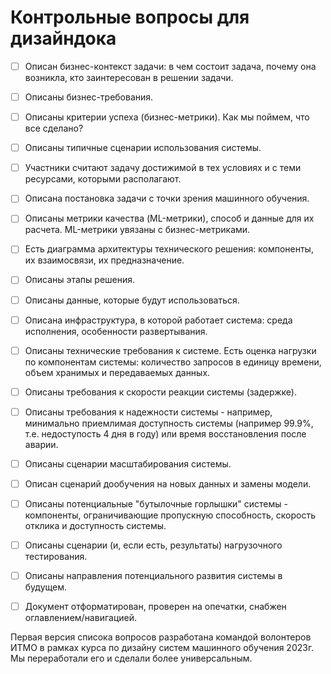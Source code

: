 # Контрольные вопросы для дизайндока

- [ ] Описан бизнес-контекст задачи: в чем состоит задача, почему она возникла, кто заинтересован в решении задачи.
- [ ] Описаны бизнес-требования.
- [ ] Описаны критерии успеха (бизнес-метрики). Как мы поймем, что все сделано?
- [ ] Описаны типичные сценарии использования системы.
- [ ] Участники считают задачу достижимой в тех условиях и с теми ресурсами, которыми располагают.     
- [ ] Описана постановка задачи с точки зрения машинного обучения.
- [ ] Описаны метрики качества (ML-метрики), способ и данные для их расчета. ML-метрики увязаны с бизнес-метриками.
- [ ] Есть диаграмма архитектуры технического решения: компоненты, их взаимосвязи, их предназначение.
- [ ] Описаны этапы решения.
- [ ] Описаны данные, которые будут использоваться. 
- [ ] Описана инфраструктура, в которой работает система: среда исполнения, особенности развертывания.
- [ ] Описаны технические требования к системе. Есть оценка нагрузки по компонентам системы: количество запросов в единицу времени, объем хранимых и передаваемых данных.
- [ ] Описаны требования к скорости реакции системы (задержке).
- [ ] Описаны требования к надежности системы - например, минимально приемлимая доступность системы (например 99.9%, т.е. недоступость 4 дня в году) или время восстановления после аварии.
- [ ] Описаны сценарии масштабирования системы.
- [ ] Описан сценарий дообучения на новых данных и замены модели.
- [ ] Описаны потенциальные "бутылочные горлышки" системы - компоненты, ограничивающие пропускную способность, скорость отклика и доступность системы. 
- [ ] Описаны сценарии (и, если есть, результаты) нагрузочного тестирования.
- [ ] Описаны направления потенциального развития системы в будущем.
- [ ] Документ отформатирован, проверен на опечатки, снабжен оглавлением/навигацией.


Первая версия списока вопросов разработана командой волонтеров ИТМО в рамках курса по дизайну систем машинного обучения 2023г. Мы переработали его и сделали более универсальным.
